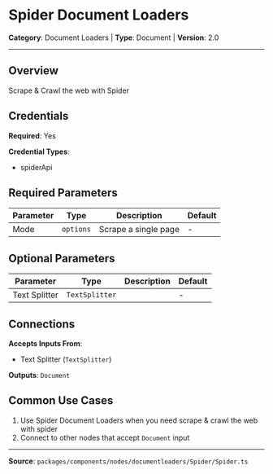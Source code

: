 # Spider Document Loaders

**Category**: Document Loaders | **Type**: Document | **Version**: 2.0

---

## Overview

Scrape & Crawl the web with Spider

## Credentials

**Required**: Yes

**Credential Types**:
- spiderApi

## Required Parameters

| Parameter | Type | Description | Default |
|-----------|------|-------------|---------|
| Mode | `options` | Scrape a single page | - |

## Optional Parameters

| Parameter | Type | Description | Default |
|-----------|------|-------------|---------|
| Text Splitter | `TextSplitter` |  | - |

## Connections

**Accepts Inputs From**:
- Text Splitter (`TextSplitter`)

**Outputs**: `Document`

## Common Use Cases

1. Use Spider Document Loaders when you need scrape & crawl the web with spider
2. Connect to other nodes that accept `Document` input

---

**Source**: `packages/components/nodes/documentloaders/Spider/Spider.ts`